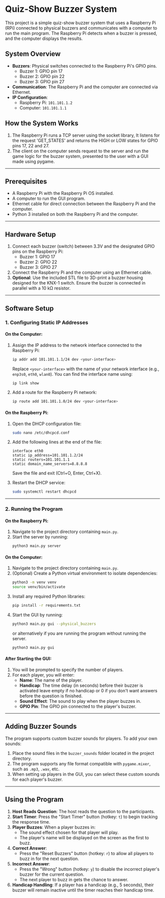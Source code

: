 # Quiz-Show Buzzer System

This project is a simple quiz-show buzzer system that uses a Raspberry Pi (RPi) connected to physical buzzers and communicates with a computer to run the main program. The Raspberry Pi detects when a buzzer is pressed, and the computer displays the results.

## System Overview

- **Buzzers**: Physical switches connected to the Raspberry Pi's GPIO pins.
  - Buzzer 1: GPIO pin 17
  - Buzzer 2: GPIO pin 22
  - Buzzer 3: GPIO pin 27
- **Communication**: The Raspberry Pi and the computer are connected via Ethernet.
- **IP Configuration**:
  - Raspberry Pi: `101.101.1.2`
  - Computer: `101.101.1.1`

## How the System Works

1. The Raspberry Pi runs a TCP server using the socket library, It listens for the request 'GET\_STATES' and returns the HIGH or LOW states for GPIO pins 17, 22 and 27.
2. The client on the computer sends request to the server and run the game logic for the buzzer system, presented to the user with a GUI made using pygame.

---

## Prerequisites

- A Raspberry Pi with the Raspberry Pi OS installed.
- A computer to run the GUI program.
- Ethernet cable for direct connection between the Raspberry Pi and the computer.
- Python 3 installed on both the Raspberry Pi and the computer.

---

## Hardware Setup

1. Connect each buzzer (switch) between 3.3V and the designated GPIO pins on the Raspberry Pi:
   - Buzzer 1: GPIO 17
   - Buzzer 2: GPIO 22
   - Buzzer 3: GPIO 27
2. Connect the Raspberry Pi and the computer using an Ethernet cable.
3. **Optional**: Use the included STL file to 3D-print a buzzer housing designed for the KNX-1 switch. Ensure the buzzer is connected in parallel with a 10 kΩ resistor.

---

## Software Setup

### 1. Configuring Static IP Addresses

#### On the Computer:

1. Assign the IP address to the network interface connected to the Raspberry Pi:

   ```bash
   ip addr add 101.101.1.1/24 dev <your-interface>
   ```

   Replace `<your-interface>` with the name of your network interface (e.g., `enp3s0`, `eth0`, `wlan0`). You can find the interface name using:

   ```bash
   ip link show
   ```

2. Add a route for the Raspberry Pi network:

   ```bash
   ip route add 101.101.1.0/24 dev <your-interface>
   ```

#### On the Raspberry Pi:

1. Open the DHCP configuration file:

   ```bash
   sudo nano /etc/dhcpcd.conf
   ```

2. Add the following lines at the end of the file:

   ```
   interface eth0
   static ip_address=101.101.1.2/24
   static routers=101.101.1.1
   static domain_name_servers=8.8.8.8
   ```

   Save the file and exit (Ctrl+O, Enter, Ctrl+X).

3. Restart the DHCP service:

   ```bash
   sudo systemctl restart dhcpcd
   ```

---

### 2. Running the Program

#### On the Raspberry Pi:

1. Navigate to the project directory containing `main.py`.
2. Start the server by running:
   ```bash
   python3 main.py server
   ```

#### On the Computer:

1. Navigate to the project directory containing `main.py`.
2. (Optional) Create a Python virtual environment to isolate dependencies:
   ```bash
   python3 -m venv venv
   source venv/bin/activate
   ```
3. Install any required Python libraries:
   ```bash
   pip install -r requirements.txt
   ```
4. Start the GUI by running:
   ```bash
   python3 main.py gui --physical_buzzers
   ```
   or alternatively if you are running the program without running the server.
   ```bash
   python3 main.py gui
   ```

#### After Starting the GUI:

1. You will be prompted to specify the number of players.
2. For each player, you will enter:
   - **Name**: The name of the player.
   - **Handicap**: The time delay (in seconds) before their buzzer is activated leave empty if no handicap or 0 if you don't want answers before the question is finished.
   - **Sound Effect**: The sound to play when the player buzzes in.
   - **GPIO Pin**: The GPIO pin connected to the player's buzzer.

---

## Adding Buzzer Sounds

The program supports custom buzzer sounds for players. To add your own sounds:

1. Place the sound files in the `buzzer_sounds` folder located in the project directory.
2. The program supports any file format compatible with `pygame.mixer`, such as `.mp3`, `.wav`, etc.
3. When setting up players in the GUI, you can select these custom sounds for each player's buzzer.

---

## Using the Program

1. **Host Reads Question**: The host reads the question to the participants.
2. **Start Timer**: Press the "Start Timer" button (hotkey: `t`) to begin tracking the response time.
3. **Player Buzzes**: When a player buzzes in:
   - The sound effect chosen for that player will play.
   - The player's name will be displayed on the screen as the first to buzz.
4. **Correct Answer**:
   - Press the "Reset Buzzers" button (hotkey: `r`) to allow all players to buzz in for the next question.
5. **Incorrect Answer**:
   - Press the "Wrong" button (hotkey: `y`) to disable the incorrect player's buzzer for the current question.
   - The next player to buzz in gets the chance to answer.
6. **Handicap Handling**: If a player has a handicap (e.g., 5 seconds), their buzzer will remain inactive until the timer reaches their handicap time.
